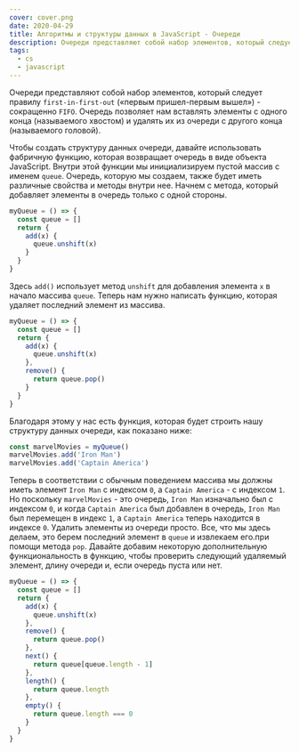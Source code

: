 ```yaml
---
cover: cover.png
date: 2020-04-29
title: Алгоритмы и структуры данных в JavaScript - Очереди
description: Очереди представляют собой набор элементов, который следует правилу first-in-first-out («первым пришел-первым вышел») - сокращенно FIFO
tags:
  - cs
  - javascript
---
```


Очереди представляют собой набор элементов, который следует правилу `first-in-first-out` («первым пришел-первым вышел») - сокращенно `FIFO`. Очередь позволяет нам вставлять элементы с одного конца (называемого хвостом) и удалять их из очереди с другого конца (называемого головой).

Чтобы создать структуру данных очереди, давайте использовать фабричную функцию, которая возвращает очередь в виде объекта JavaScript. Внутри этой функции мы инициализируем пустой массив с именем `queue`.
Очередь, которую мы создаем, также будет иметь различные свойства и методы внутри нее. Начнем с метода, который добавляет элементы в очередь только с одной стороны.

```javascript
myQueue = () => {
  const queue = []
  return {
    add(x) {
      queue.unshift(x)
    }
  }
}
```
Здесь `add()` использует метод `unshift` для добавления элемента `x` в начало массива `queue`. Теперь нам нужно написать функцию, которая удаляет последний элемент из массива.

```javascript
myQueue = () => {
  const queue = []
  return {
    add(x) {
      queue.unshift(x)
    },
    remove() {
      return queue.pop()
    }
  }
}
```
Благодаря этому у нас есть функция, которая будет строить нашу структуру данных очереди, как показано ниже:

```javascript
const marvelMovies = myQueue()
marvelMovies.add('Iron Man')
marvelMovies.add('Captain America')
```
Теперь в соответствии с обычным поведением массива мы должны иметь элемент `Iron Man` с индексом `0`, а `Captain America` - с индексом `1`. Но поскольку `marvelMovies` - это очередь, `Iron Man` изначально был с индексом `0`, и когда `Captain America` был добавлен в очередь, `Iron Man` был перемещен в индекс `1`, а `Captain America` теперь находится в индексе `0`.
Удалить элементы из очереди просто. Все, что мы здесь делаем, это берем последний элемент в `queue` и извлекаем его.при помощи метода `pop`.
Давайте добавим некоторую дополнительную функциональность в функцию, чтобы проверить следующий удаляемый элемент, длину очереди и, если очередь пуста или нет.

```javascript
myQueue = () => {
  const queue = []
  return {
    add(x) {
      queue.unshift(x)
    },
    remove() {
      return queue.pop()
    },
    next() {
      return queue[queue.length - 1]
    },
    length() {
      return queue.length
    },
    empty() {
      return queue.length === 0
    }
  }
}
```
